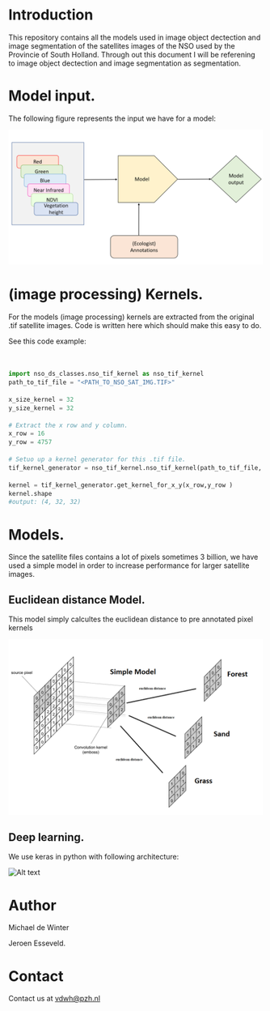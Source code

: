 # Introduction 

This repository contains all the models used in image object dectection and image segmentation of the satellites images of the NSO used by the Provincie of South Holland.
Through out this document I will be referening to image object dectection and image segmentation as segmentation.


# Model input.

The following figure represents the input we have for a model:

![Alt text](basic_model_input.png?raw=true "Title")


# (image processing) Kernels.

For the models (image processing) kernels are extracted from the original .tif satellite images.
Code is written here which should make this easy to do.

See this code example:

```python


import nso_ds_classes.nso_tif_kernel as nso_tif_kernel
path_to_tif_file = "<PATH_TO_NSO_SAT_IMG.TIF>"

x_size_kernel = 32
y_size_kernel = 32

# Extract the x row and y column.
x_row = 16
y_row = 4757

# Setuo up a kernel generator for this .tif file.
tif_kernel_generator = nso_tif_kernel.nso_tif_kernel(path_to_tif_file, x_size_kernel, y_size_kernel)

kernel = tif_kernel_generator.get_kernel_for_x_y(x_row,y_row )
kernel.shape
#output: (4, 32, 32)
```
# Models.

Since the satellite files contains a lot of pixels sometimes 3 billion, we have used a simple model in order to increase performance for larger satellite images.
## Euclidean distance Model.


This model simply calcultes the euclidean distance to pre annotated pixel kernels


![Alt text](simple_model.png?raw=true "Title")

## Deep learning.

We use keras in python with following architecture:

![Alt text](deep_learning_architecture?raw=true "Title")


# Author
Michael de Winter

Jeroen Esseveld.
# Contact

Contact us at vdwh@pzh.nl

